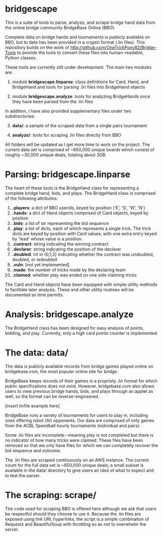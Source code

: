 # bridgescape

This is a suite of tools to parse, analyze, and scrape bridge hand data from the online bridge community BridgeBase Online (BBO).

Complete data on bridge hands and tournaments is publicly available on BBO, but to date has been provided in a cryptic format (.lin files). This repository builds on the work of http://github.com/OneTrickPony82/Bridge-Tools to provide the tools to convert these files into human-readable, Python classes.

These tools are currently still under development. The main two modules are:

1) module **bridgescape.linparse**: class definitions for Card, Hand, and BridgeHand and tools for parsing .lin files into BridgeHand objects

2) module **bridgescape.analyze**: tools for analyzing BridgeHands once they have been parsed from the .lin files

In addition, I have also provided supplementary files under two subdirectories:

3) **data/**: a sample of the scraped data from a single pairs tournament

4) **analyze/**: tools for scraping .lin files directly from BBO

All folders will be updated as I get more time to work on the project. The current data set is comprised of ~650,000 unique boards which consist of roughly ~30,000 unique deals, totaling about 3GB.

# Parsing: bridgescape.linparse

The heart of these tools is the BridgeHand class for representing a complete bridge hand, bids, and plays. The BridgeHand class is comprised of the following attributes:

1) **.players**: a dict of BBO userids, keyed by position ('E', 'S', 'W', 'N')
2) **.hands**: a dict of Hand objects comprised of Card objects, keyed by position 
3) **.bids**: a list of str representing the bid sequence
4) **.play**: a list of dicts, each of which represents a single trick. The trick dicts are keyed by position with Card values, with one extra entry keyed by 'lead' whose value is a position.
5) **.contract**: string indicating the winning contract
6) **.declarer**: string indicating the position of the declarer
7) **.doubled**: int in {0,1,2} indicating whether the contract was undoubled, doubled, or redoubled
8) **.vuln**: [not yet implemented]
9) **.made**: the number of tricks made by the declaring team
10) **.claimed**: whether play was ended on one side claiming tricks

The Card and Hand objects have been equipped with simple utility methods to facilitate later analysis. These and other utility routines will be documented as time permits.

# Analysis: bridgescape.analyze

The BridgeHand class has been designed for easy analysis of points, bidding, and play. Currently, only a high card points counter is implemented.

# The data: data/

The data is publicly available records from bridge games played online on bridgebase.com, the most popular online site for bridge.

BridgeBase keeps records of their games in a propriety .lin format for which public specifications does not exist. However, bridgebase.com also allows users to view previous bridge hands, bids, and plays through an applet as well, so the format can be reverse-engineered.

[insert linfile example here]

BridgeBase runs a variety of tournaments for users to play in, including ones offering robot (AI) opponents. Our data are comprised of only games from the ACBL Speedball hourly tournaments (individual and pairs).

Some .lin files are incomplete--meaning play is not completed but there is no indicator of how many tricks were claimed. These files have been removed so that we only have files for which we can completely recover the bid sequence and outcome.

The .lin files are scraped continuously on an AWS instance. The current count for the full data set is ~650,000 unique deals; a small subset is available in the data/ directory to give users an idea of what to expect and to test the parser.

# The scraping: scrape/

The code used for scraping BBO is offered here although we ask that users be respectful should they choose to use it. Because the .lin files are exposed using link URL hyperlinks, the script is a simple combination of Requests and BeautifulSoup with throttling so as not to overwhelm the server.

